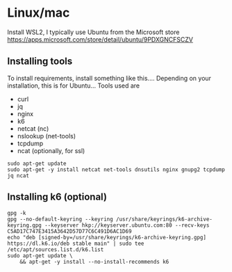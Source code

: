# Linux/mac
Install WSL2, I typically use Ubuntu from the Microsoft store https://apps.microsoft.com/store/detail/ubuntu/9PDXGNCFSCZV 

## Installing tools
To install requirements, install something like this.... 
Depending on your installation, this is for Ubuntu...
Tools used are
- curl
- jq
- nginx
- k6
- netcat (nc)
- nslookup (net-tools)
- tcpdump
- ncat (optionally, for ssl) 

```
sudo apt-get update
sudo apt-get -y install netcat net-tools dnsutils nginx gnupg2 tcpdump jq ncat
```

## Installing k6 (optional)

```
gpg -k
gpg --no-default-keyring --keyring /usr/share/keyrings/k6-archive-keyring.gpg --keyserver hkp://keyserver.ubuntu.com:80 --recv-keys C5AD17C747E3415A3642D57D77C6C491D6AC1D69
echo "deb [signed-by=/usr/share/keyrings/k6-archive-keyring.gpg] https://dl.k6.io/deb stable main" | sudo tee /etc/apt/sources.list.d/k6.list
sudo apt-get update \
    && apt-get -y install --no-install-recommends k6
```
